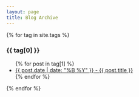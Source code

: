 ```yaml
---
layout: page
title: Blog Archive
---
```


{% for tag in site.tags %}
  <h3>{{ tag[0] }}</h3>
  <ul>
    {% for post in tag[1] %}
      <li><a href="/{{ post.url }}">{{ post.date | date: "%B %Y" }} - {{ post.title }}</a></li>
    {% endfor %}
  </ul>
{% endfor %}